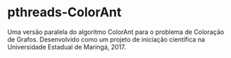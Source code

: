 # pthreads-ColorAnt
Uma versão paralela do algoritmo ColorAnt para o problema de Coloração de Grafos. Desenvolvido como um projeto de iniciação científica na Universidade Estadual de Maringá, 2017.
